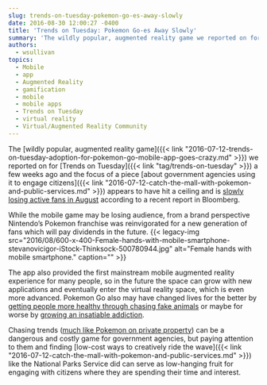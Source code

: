 ```yaml
---
slug: trends-on-tuesday-pokemon-go-es-away-slowly
date: 2016-08-30 12:00:27 -0400
title: 'Trends on Tuesday: Pokemon Go-es Away Slowly'
summary: 'The wildly popular, augmented reality game we reported on for Trends on Tuesday a few weeks ago and the focus of a piece about government agencies using it to engage citizens appears to have hit a ceiling and is slowly losing active fans in August according to a recent report in Bloomberg. While the mobile game may'
authors:
  - wsullivan
topics:
  - Mobile
  - app
  - Augmented Reality
  - gamification
  - mobile
  - mobile apps
  - Trends on Tuesday
  - virtual reality
  - Virtual/Augmented Reality Community
---
```


The [wildly popular, augmented reality game]({{< link "2016-07-12-trends-on-tuesday-adoption-for-pokemon-go-mobile-app-goes-crazy.md" >}}) we reported on for [Trends on Tuesday]({{< link "tag/trends-on-tuesday" >}}) a few weeks ago and the focus of a piece [about government agencies using it to engage citizens]({{< link "2016-07-12-catch-the-mall-with-pokemon-and-public-services.md" >}}) appears to have hit a ceiling and is [slowly losing active fans in August](https://www.bloomberg.com/news/articles/2016-08-22/these-charts-show-that-pokemon-go-is-already-in-decline) according to a recent report in Bloomberg.

While the mobile game may be losing audience, from a brand perspective Nintendo’s Pokemon franchise was reinvigorated for a new generation of fans which will pay dividends in the future. {{< legacy-img src="2016/08/600-x-400-Female-hands-with-mobile-smartphone-stevanovicigor-iStock-Thinksock-500780944.jpg" alt="Female hands with mobile smartphone." caption="" >}} 

The app also provided the first mainstream mobile augmented reality experience for many people, so in the future the space can grow with new applications and eventually enter the virtual reality space, which is even more advanced. Pokemon Go also may have changed lives for the better by [getting people more healthy through chasing fake animals](http://health.usnews.com/wellness/articles/2016-07-11/pokemon-go-has-everyone-exercising) or maybe for worse by [growing an insatiable addiction](http://www.slate.com/articles/technology/gaming/2016/08/i_am_a_hardcore_pokemon_go_player_and_i_might_not_be_ok.html).

Chasing trends ([much like Pokemon on private property](http://nationalreport.net/teen-killed-trespassing-while-playing-pokemon-go/)) can be a dangerous and costly game for government agencies, but paying attention to them and finding [low-cost ways to creatively ride the wave]({{< link "2016-07-12-catch-the-mall-with-pokemon-and-public-services.md" >}}) like the National Parks Service did can serve as low-hanging fruit for engaging with citizens where they are spending their time and interest.